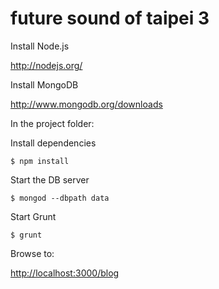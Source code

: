 future sound of taipei 3
========================

Install Node.js

<http://nodejs.org/>

Install MongoDB

<http://www.mongodb.org/downloads>

In the project folder:

Install dependencies

    $ npm install

Start the DB server

    $ mongod --dbpath data

Start Grunt

    $ grunt

Browse to:

<http://localhost:3000/blog>